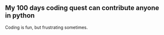 ## My 100 days coding quest can contribute anyone in python

Coding is fun, but frustrating sometimes.
